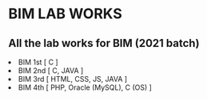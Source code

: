 # BIM LAB WORKS

## All the lab works for BIM (2021 batch)

<li>BIM 1st [ C ]</li>
<li>BIM 2nd [ C, JAVA ]</li>
<li>BIM 3rd [ HTML, CSS, JS, JAVA ]</li>
<li>BIM 4th [ PHP, Oracle (MySQL), C (OS) ]</li>
